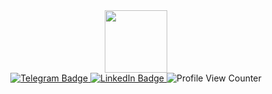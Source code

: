 <div id="header" align="center">
  <img src="https://media.giphy.com/media/26gsspfbt1HfVQ9va/giphy.gif?cid=82a1493btc0jgj1z0667pb2luf0wqieqadtjkaj80inhejhf&ep=v1_gifs_trending&rid=giphy.gif&ct=g" width="100" />
  <div id="badges">
    <a href="https://t.me/tessiz">
      <img src="https://img.shields.io/badge/Telegram-blue?logo=telegram" alt="Telegram Badge">
    </a>
    <a href="https://www.linkedin.com/in/%D0%B4%D0%B0%D0%BD%D0%B8%D0%BB%D0%B0-%D0%BA%D0%B0%D0%BB%D0%B8%D0%BD%D0%B8%D1%87%D0%B5%D0%B2-8244b9256/">
      <img src="https://img.shields.io/badge/LinkedIn-blue?logo=linkedin&logoColor=white" alt="LinkedIn Badge" />
    </a>
    <img src="https://komarev.com/ghpvc/?username=tessz1&style=flat-square&color=blue" alt="Profile View Counter"/>
  </div>
</div>
